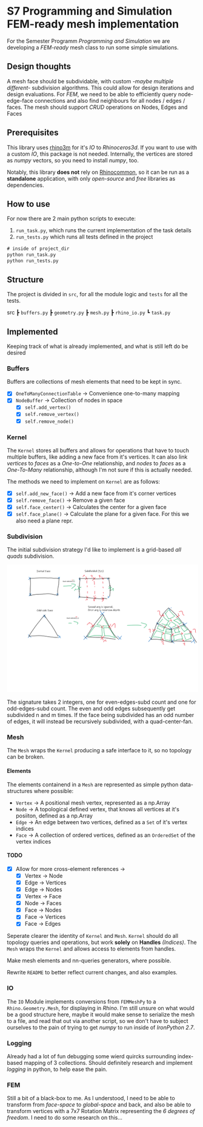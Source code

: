 # S7 Programming and Simulation FEM-ready mesh implementation

For the Semester Programm *Programming and Simulation* we are developing a *FEM-ready* mesh class to run some simple simulations.

## Design thoughts

A mesh face should be subdividable, with custom *-maybe multiple different-* subdivision algorithms. This could allow for design iterations and design evaluations.
For *FEM*, we need to be able to efficiently query node-edge-face connections and also find neighbours for all nodes / edges / faces.
The mesh should support *CRUD* operations on Nodes, Edges and Faces

## Prerequisites

This library uses [rhino3m](https://pypi.org/project/rhino3dm/) for it's *IO* to *Rhinoceros3d*. If you want to use with a custom *IO*, this package is not needed.
Internally, the vertices are stored as *numpy* vectors, so you need to install *numpy*, too.

Notably, this library **does not** rely on [Rhinocommon](https://developer.rhino3d.com/guides/rhinocommon/what-is-rhinocommon/), so it can be run as a **standalone** application, with only *open-source* and *free* libraries as dependencies.

## How to use

For now there are 2 main python scripts to execute:

 1. `run_task.py`, which runs the current implementation of the task details
 2. `run_tests.py` which runs all tests defined in the project

```shell
# inside of project_dir
python run_task.py
python run_tests.py
```

## Structure

The project is divided in `src`, for all the module logic and `tests` for all the tests.

src
 ┣ `buffers.py`
 ┣ `geometry.py`
 ┣ `mesh.py`
 ┣ `rhino_io.py`
 ┗ `task.py`

## Implemented

Keeping track of what is already implemented, and what is still left do be desired

### Buffers

Buffers are collections of mesh elements that need to be kept in sync.

 - [x] `OneToManyConnectionTable` -> Convenience one-to-many mapping
 - [x] `NodeBuffer` -> Collection of nodes in space
   - [x] `self.add_vertex()`
   - [x] `self.remove_vertex()`
   - [x] `self.remove_node()`

### Kernel

The `Kernel` stores all buffers and allows for operations that have to touch multiple buffers, like adding a new face from it's vertices. It can also link *vertices* to *faces* as a *One-to-One* relationship, and *nodes* to *faces* as a *One-To-Many* relationship, although I'm not sure if this is actually needed.

The methods we need to implement on `Kernel` are as follows:

 - [x] `self.add_new_face()` -> Add a new face from it's corner vertices
 - [x] `self.remove_face()` -> Remove a given face
 - [x] `self.face_center()` -> Calculates the center for a given face
 - [x] `self.face_plane()` -> Calculate the plane for a given face. For this we also need a plane repr.

### Subdivision

The initial subdivision strategy I'd like to implement is a grid-based *all quads* subdivision.

![all quad example](resources/constant_quad.png)

The signature takes 2 integers, one for even-edges-subd count and one for odd-edges-subd count. The even and odd edges subsequently get subdivided n and m times. If the face being subdivided has an odd number of edges, it will instead be recursively subdivided, with a quad-center-fan.

### Mesh

The `Mesh` wraps the `Kernel` producing a safe interface to it, so no topology can be broken.

#### Elements

The elements containend in a `Mesh` are represented as simple python data-structures where possible:

 - `Vertex` -> A positional mesh vertex, represented as a np.Array
 - `Node` -> A topological defined vertex, that knows all vertices at it's posiiton, defined as a np.Array
 - `Edge` -> An edge between two vertices, defined as a `Set` of it's vertex indices
 - `Face` -> A collection of ordered vertices, defined as an `OrderedSet` of the vertex indices

#### TODO

 - [x] Allow for more cross-element references ->
   - [x] Vertex -> Node
   - [x] Edge -> Vertices
   - [x] Edge -> Nodes
   - [x] Vertex -> Face
   - [x] Node -> Faces
   - [x] Face -> Nodes
   - [x] Face -> Vertices
   - [x] Face -> Edges

Seperate clearer the identity of `Kernel` and `Mesh`. `Kernel` should do all topology queries and operations, but work **solely** on **Handles** *(Indices)*. The `Mesh` wraps the `Kernel` and allows access to elements from handles.

Make mesh elements and nn-queries generators, where possible.

Rewrite `README` to better reflect current changes, and also examples.

### IO

The `IO` Module implements conversions from `FEMMeshPy` to a `Rhino.Geometry.Mesh`, for displaying in *Rhino*. I'm still unsure on what would be a good structure here, maybe it would make sense to serialize the mesh to a file, and read that out via another script, so we don't have to subject ourselves to the pain of trying to get *numpy* to run inside of *IronPython 2.7*.

### Logging

Already had a lot of fun debugging some wierd quircks surrounding index-based mapping of 3 collections.
Should definitely research and implement *logging* in python, to help ease the pain.

### FEM

Still a bit of a black-box to me. As I understood, I need to be able to transform from *face-space* to *global-space* and back, and also be able to transform vertices with a 7x7 Rotation Matrix representing the *6 degrees of freedom*. I need to do some research on this...